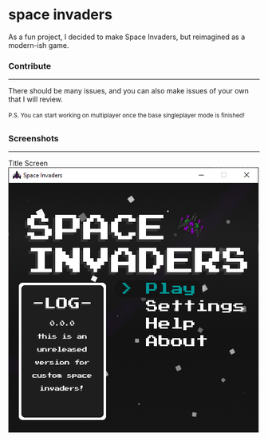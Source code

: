 # space invaders
As a fun project, I decided to make Space Invaders, but reimagined as a modern-ish game.


### Contribute
<hr>

There should be many issues, and you can also make issues of your own that I will review.

<sup>P.S. You can start working on multiplayer once the base singleplayer mode is finished!<sup>

### Screenshots
<hr>


Title Screen
<br>
![Title Screen](https://github.com/AregPrograms/space-invaders/blob/main/github/title-screen.png?raw=true)